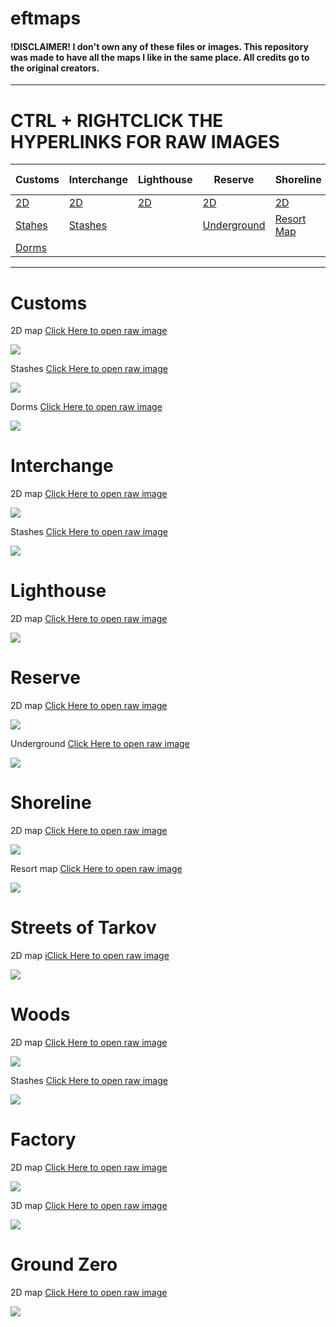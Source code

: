 # eftmaps
#### !DISCLAIMER! I don't own any of these files or images. This repository was made to have all the maps I like in the same place. All credits go to the original creators.
-------------

# CTRL + RIGHTCLICK THE HYPERLINKS FOR RAW IMAGES 

| Customs  | Interchange  | Lighthouse  | Reserve  | Shoreline  | Streets   | Woods   | Factory   | Ground Zero  |
|---|---|---|---|---|---|---|---|---|
| [2D ](https://i.imgur.com/GKEMRCX.jpeg)  | [2D ](https://i.imgur.com/ywdvRJ0.jpeg)   | [2D](https://i.imgur.com/76wkAna.png)  | [2D](https://i.imgur.com/ypyEVUH.png)  | [2D](https://i.imgur.com/wcosxHI.png)  | [2D](https://.imgur.com/lRqT824.png)  | [2D](https://i.imgur.com/3dJX6Rx.jpeg)  | [2D](https://i.imgur.com/RyBkVmv.jpeg)  | [2D](https://i.imgur.com/SUuqNkU.jpeg)  |
| [Stahes](https://i.imgur.com/BeIhbLu.jpeg)   | [Stashes](https://i.imgur.com/G0Sqm9Y.jpeg)   |   | [Underground](https://i.imgur.com/10cx2om.png)  | [Resort Map](https://i.imgur.com/HOWA0q0.png)  |   | [Stashes](https://i.imgur.com/gndnLyq.png)    |  [3D](https://i.imgur.com/iJBqZUk.jpeg)  |   |
| [Dorms](https://i.imgur.com/vrUTtPd.jpeg)   |   |   |   |   |   |   |   |   |


-------------

# Customs

2D map [Click Here to open raw image](https://i.imgur.com/GKEMRCX.jpeg)

![](https://i.imgur.com/GKEMRCX.jpeg)

Stashes [Click Here to open raw image](https://i.imgur.com/BeIhbLu.jpeg)

![](https://i.imgur.com/BeIhbLu.jpeg)

Dorms [Click Here to open raw image](https://i.imgur.com/vrUTtPd.jpeg)

![](https://i.imgur.com/vrUTtPd.jpeg)

# Interchange

2D map [Click Here to open raw image](https://i.imgur.com/ywdvRJ0.jpeg)

![](https://i.imgur.com/ywdvRJ0.jpeg)

Stashes [Click Here to open raw image](https://i.imgur.com/G0Sqm9Y.jpeg)

![](https://i.imgur.com/G0Sqm9Y.jpeg)

# Lighthouse

2D map [Click Here to open raw image](https://i.imgur.com/76wkAna.png)

![](https://i.imgur.com/76wkAna.png)


# Reserve

2D map [Click Here to open raw image](https://i.imgur.com/ypyEVUH.png)

![](https://i.imgur.com/ypyEVUH.png)

Underground [Click Here to open raw image](https://i.imgur.com/10cx2om.png)

![](https://i.imgur.com/10cx2om.png)

# Shoreline

2D map [Click Here to open raw image](https://i.imgur.com/wcosxHI.png)

![](https://i.imgur.com/wcosxHI.png)

Resort map [Click Here to open raw image](https://i.imgur.com/HOWA0q0.png)

![](https://i.imgur.com/HOWA0q0.png)

# Streets of Tarkov

2D map [iClick Here to open raw image](https://.imgur.com/lRqT824.png)

![](https://i.imgur.com/lRqT824.png)

# Woods

2D map [Click Here to open raw image](https://i.imgur.com/3dJX6Rx.jpeg)

![](https://i.imgur.com/3dJX6Rx.jpeg)

Stashes [Click Here to open raw image](https://i.imgur.com/gndnLyq.png)

![](https://i.imgur.com/gndnLyq.png)

# Factory

2D map [Click Here to open raw image](https://i.imgur.com/RyBkVmv.jpeg)

![](https://i.imgur.com/RyBkVmv.jpeg)

3D map [Click Here to open raw image](https://i.imgur.com/iJBqZUk.jpeg)

![](https://i.imgur.com/iJBqZUk.jpeg)

# Ground Zero

2D map [Click Here to open raw image](https://i.imgur.com/SUuqNkU.jpeg)

![](https://i.imgur.com/SUuqNkU.jpeg)




